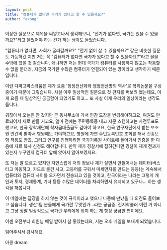 ```yaml
---
layout: post
title: "컴퓨터가 없다면 국가가 있다고 할 수 있을까요?"
author: "akong"
---
```


이상한 질문으로 제목을 써넣고나서 생각해보니, "전기가 없다면, 국가는 있을 수 있을까요?"라고 물었어야 하는 건가 하는 생각도 들었습니다.

"컴퓨터가 없다면, 사회가 굴러갈까요?" "전기 없이 살 수 있을까요?" 같은 비슷한 질문도 가능하​겠​
지만 저는 꼭 "컴퓨터가 없다면 국가가 있다고 할 수 있을까요?"라고 물을 수밖에 없을 것 같습니다. 왜냐하면 저는 현대 국가가 컴퓨터를 사용하지 않고​는 작동할 수 없을 뿐더러,
 지금의 국가란 수많은 컴퓨터가 연결되어 있는 망이라고
 생각하기 때문입니다. 

이런 다짜고짜스러움은 제가 요즘 '행정전산화와 행정전산망의 역사'로 학위논문을 구상중이기 때문에 그렇습니다. 사실 아주 일상적인 질문으로 첫 편지를 써보려 했는데요, 이게 요즘 제 일상적인 궁금함이 되었기도 하고... 또 사실 이게 우리의 일상이라는 생각도 듭니다. 

귀찮아서 오늘은 안 갔지만 곧 동사무소에 가서 인감 도장을 변경해야하고요, 여권도 만료되어서 새로 만들 거고요, 얼마 전에는 주민등록증 내고 지문 스캔하고는 사전투표도 했고요, 한국 장학재단에 학자금대출금도 갚아야 하고요, 한국 연구재단에서 받는 보조원 인건비 받아서 병원에도 가야하고요, 병원에 가면 주민등록번호 조회를 해서 건강보험 적용도 받죠, 그리고 연구를 진행하려면 국가기록원 사이트에 들어가서 인증을 한 다음에 자료 복사 신청도 해야합니다. 만약 제가 경찰서에 잡혀간다면 경찰이 제게 전과가 있는지 누구인지 컴퓨터 앞에 앉아서 알아보겠지요.

또 저는 잘 모르고 있지만 자연스럽게 저의 정보나 제가 살면서 만들어내는 데이터(버스 타고 이동하고, 카드로 물건 사고, 고등어를 구워서 미세먼지를 만드는 등등)는 계속해서 컴퓨터와 컴퓨터 사이를 오가면서 전송되고 있을 것이고, 한국이라는 나라는 그렇게 개인과 토지, 경제통계, 기타 등등 수많은 데이터를 처리하면서 유지되고 있구나... 하는 생각을 해봅니다. 

이 메일에는 답장을 하지 않는 것이 규칙이라고 했으니 나중에 만났을 때 의견도 들어보고 싶습니다. 생산1팀 분들에게 국가란 무엇인가...라는 궁금증. 진지학술러 이런 거 아니고 그냥 정말 일상적으로 국가란 우리에게 뭐지 하는 게 항상 궁금한 편이에요. 


어젠 오전부터 희원님 메일 받아서 참 좋았는데요, 저는 오후 메일을 보내게 되었습니다. 

읽어주셔서 감사해요. 

아콩 dream.